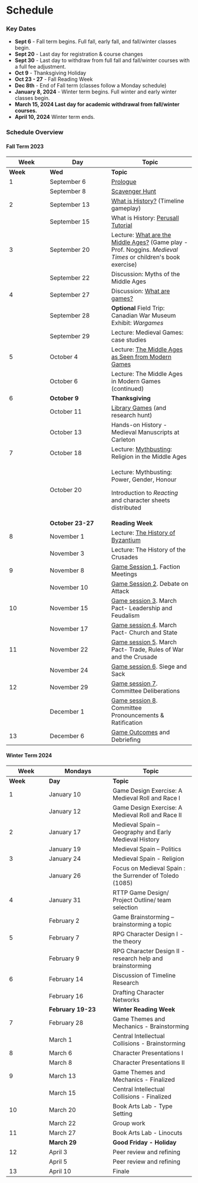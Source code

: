 # Schedule

### Key Dates

* **Sept 6** - Fall term begins. Full fall, early fall, and fall/winter classes begin.
* **Sept 20** - Last day for registration & course changes&#x20;
* **Sept 30** - Last day to withdraw from full fall and fall/winter courses with a full fee adjustment.
* **Oct 9** -  Thanksgiving Holiday
* **Oct 23 - 27** - Fall Reading Week
* **Dec 8th** - End of Fall term (classes follow a Monday schedule)
* **January 8, 2024** - Winter term begins. Full winter and early winter classes begin.
* **March 15, 2024 Last day for academic withdrawal from fall/winter courses.**
* **April 10, 2024** Winter term ends.

### Schedule Overview

#### Fall Term 2023

<table data-header-hidden><thead><tr><th width="94.59055118110237">Week</th><th width="151">Day</th><th>Topic</th></tr></thead><tbody><tr><td><strong>Week</strong></td><td><strong>Wed</strong></td><td><strong>Topic</strong></td></tr><tr><td>1</td><td>September 6</td><td><a href="../../pregame/welcome.md">Prologue</a></td></tr><tr><td></td><td>September 8</td><td><a href="../assignments/1.-scavenger-hunt.md">Scavenger Hunt</a></td></tr><tr><td>2</td><td>September 13</td><td><a href="../../fundamentals/2.-what-is-history.md">What is History?</a> (Timeline gameplay)</td></tr><tr><td></td><td>September 15</td><td>What is History: <a href="../assignments/2.2-introduction-to-perusall-in-class-optional/">Perusall Tutorial</a></td></tr><tr><td>3</td><td>September 20</td><td>Lecture: <a href="../../fundamentals/3.-what-are-the-middle-ages.md">What are the Middle Ages?</a> (Game play - Prof. Noggins. <em>Medieval Times</em> or children's book exercise)</td></tr><tr><td></td><td>September 22</td><td>Discussion: Myths of the Middle Ages</td></tr><tr><td>4</td><td>September 27</td><td>Discussion: <a href="../../fundamentals/4.-what-are-games/">What are games?</a></td></tr><tr><td></td><td>September 28</td><td><strong>Optional</strong> Field Trip: Canadian War Museum Exhibit: <em>Wargames</em></td></tr><tr><td></td><td>September 29</td><td>Lecture: Medieval Games: case studies</td></tr><tr><td>5</td><td>October 4</td><td>Lecture: <a href="../../historical-games-studies/5.-medieval-games.md">The Middle Ages as Seen from Modern Games</a></td></tr><tr><td></td><td>October 6</td><td>Lecture: The Middle Ages in Modern Games (continued)</td></tr><tr><td>6</td><td><strong>October 9</strong></td><td><strong>Thanksgiving</strong></td></tr><tr><td></td><td>October 11</td><td><a href="../../historical-games-studies/6.-research-week.md">Library Games</a> (and research hunt)</td></tr><tr><td></td><td>October 13</td><td>Hands-on History - Medieval Manuscripts at Carleton</td></tr><tr><td>7</td><td>October 18</td><td>Lecture: <a href="../../historical-games-studies/7.-mythbusting-the-middle-ages.md">Mythbusting</a>: Religion in the Middle Ages</td></tr><tr><td></td><td>October 20</td><td><p>Lecture: Mythbusting: Power, Gender, Honour</p><p></p><p>Introduction to <em>Reacting</em> and character sheets distributed</p></td></tr><tr><td></td><td><strong>October 23-27</strong></td><td><strong>Reading Week</strong></td></tr><tr><td>8</td><td>November 1</td><td>Lecture: <a href="../../the-remaking-of-the-medieval-world-1204/8.-background-to-the-fourth-crusade.md">The History of Byzantium</a></td></tr><tr><td></td><td>November 3</td><td>Lecture: The History of the Crusades</td></tr><tr><td>9</td><td>November 8</td><td><a href="../../the-remaking-of-the-medieval-world-1204/game-session-1-faction-meetings.md">Game Session 1</a>. Faction Meetings</td></tr><tr><td></td><td>November 10</td><td><a href="../../the-remaking-of-the-medieval-world-1204/game-session-2-debate-on-attack.md">Game Session 2</a>. Debate on Attack</td></tr><tr><td>10</td><td>November 15</td><td><a href="../../the-remaking-of-the-medieval-world-1204/game-session-3-march-pact-debate.md">Game session 3</a>. March Pact- Leadership and Feudalism</td></tr><tr><td></td><td>November 17</td><td><a href="../../the-remaking-of-the-medieval-world-1204/game-session-4-march-pact-debate.md">Game session 4</a>. March Pact- Church and State</td></tr><tr><td>11</td><td>November 22</td><td><a href="../../the-remaking-of-the-medieval-world-1204/game-session-5-march-pact.md">Game session 5</a>. March Pact- Trade, Rules of War and the Crusade</td></tr><tr><td></td><td>November 24</td><td><a href="../../the-remaking-of-the-medieval-world-1204/game-session-6-siege-and-sack.md">Game session 6</a>. Siege and Sack</td></tr><tr><td>12</td><td>November 29</td><td><a href="../../the-remaking-of-the-medieval-world-1204/game-session-7-committee-deliberations.md">Game session 7</a>. Committee Deliberations</td></tr><tr><td></td><td>December 1</td><td><a href="../../the-remaking-of-the-medieval-world-1204/game-session-8-committee-pronouncements-and-vote.md">Game session 8</a>. Committee Pronouncements &#x26; Ratification</td></tr><tr><td>13</td><td>December 6</td><td><a href="../../historical-games-studies/finale.md">Game Outcomes</a> and Debriefing</td></tr></tbody></table>

#### Winter Term 2024

<table data-header-hidden><thead><tr><th width="92.28571428571428">Week</th><th width="157">Mondays</th><th>Topic</th></tr></thead><tbody><tr><td><strong>Week</strong></td><td><strong>Day</strong></td><td><strong>Topic</strong></td></tr><tr><td>1</td><td>January 10</td><td>Game Design Exercise: A Medieval Roll and Race I</td></tr><tr><td></td><td>January 12</td><td>Game Design Exercise: A Medieval Roll and Race II</td></tr><tr><td>2</td><td>January 17</td><td>Medieval Spain – Geography and Early Medieval History</td></tr><tr><td></td><td>January 19</td><td>Medieval Spain – Politics</td></tr><tr><td>3</td><td>January 24</td><td>Medieval Spain - Religion</td></tr><tr><td></td><td>January 26</td><td>Focus on Medieval Spain : the Surrender of Toledo (1085)</td></tr><tr><td>4</td><td>January 31</td><td>RTTP Game Design/ Project Outline/ team selection</td></tr><tr><td></td><td>February 2</td><td>Game Brainstorming – brainstorming a topic</td></tr><tr><td>5</td><td>February 7</td><td>​RPG Character Design I - the theory</td></tr><tr><td></td><td>February 9</td><td>RPG Character Design II - research help and brainstorming</td></tr><tr><td>6</td><td>February 14</td><td>Discussion of Timeline Research</td></tr><tr><td></td><td>February 16</td><td>Drafting Character Networks</td></tr><tr><td></td><td><strong>February 19-23</strong></td><td><strong>Winter Reading Week</strong></td></tr><tr><td>7</td><td>February 28</td><td>Game Themes and Mechanics - Brainstorming</td></tr><tr><td></td><td>March 1</td><td>Central Intellectual Collisions - Brainstorming</td></tr><tr><td>8</td><td>March 6</td><td>Character Presentations I</td></tr><tr><td></td><td>March 8</td><td>Character Presentations II</td></tr><tr><td>9</td><td>March 13</td><td>Game Themes and Mechanics - Finalized</td></tr><tr><td></td><td>March 15</td><td>Central Intellectual Collisions - Finalized</td></tr><tr><td>10</td><td>March 20</td><td>Book Arts Lab - Type Setting</td></tr><tr><td></td><td>March 22</td><td>Group work</td></tr><tr><td>11</td><td>March 27</td><td>Book Arts Lab - Linocuts</td></tr><tr><td></td><td><strong>March 29</strong></td><td><strong>Good Friday - Holiday</strong></td></tr><tr><td>12</td><td>April 3</td><td>Peer review and refining</td></tr><tr><td></td><td>April 5</td><td>Peer review and refining</td></tr><tr><td>13</td><td>April 10</td><td>Finale</td></tr></tbody></table>
